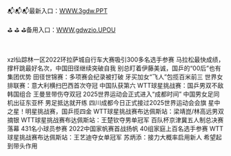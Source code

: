 <p>
	📬📬📬最新入口：<a href="http://www.baidu.com/link?url=6MA2SWnO3Raqke39an_0PUxosM6ZrUGzi1BN9tNnlPW&wd">WWW.3gdw.PPT</a> 
	<p>
		⛳
⛳
⛳备用入口：<a href="http://www.baidu.com/link?url=6MA2SWnO3Raqke39an_0PUxosM6ZrUGzi1BN9tNnlPW&wd">WWW.gdwzio.UPOU</a> 
	</p>
	<p>
		<br />
	</p>
	<p>
		xzl仙踪林一区2022环拉萨城自行车大赛吸引300多名选手参赛
马拉松最快成绩，撑杆跳最好名次，中国田径继续突破自我
别总盯着伊藤美诚，国乒的“00后”也有集团优势
田径世锦赛：多项赛会纪录被打破 牙买加女“飞人”包揽百米前三
世界女排联赛：意大利横扫巴西首次夺冠 中国队获第六
WTT球星挑战赛：国乒男双不敌韩国组合 王曼昱带伤夺双冠
2025世界运动会正式进入“成都时间”
中国男女足同机出征东亚杯 男足抵达就开练
四川成都今日正式接过2025世界运动会会旗
星中之星！明星挑战赛，国乒揽四金
WTT球星挑战赛布达佩斯站：梁靖崑/林高远男双摘银
WTT球星挑战赛布达佩斯站：王楚钦夺男单冠军
百队杯京津冀五人制总决赛落幕 431名小球员参赛
2022中国家帆赛首战扬帆 40组家庭上百名选手参赛
WTT球星挑战赛布达佩斯站：王艺迪夺女单冠军
苏炳添：接力大概率启用新人 希望起到带头作用
	</p>
